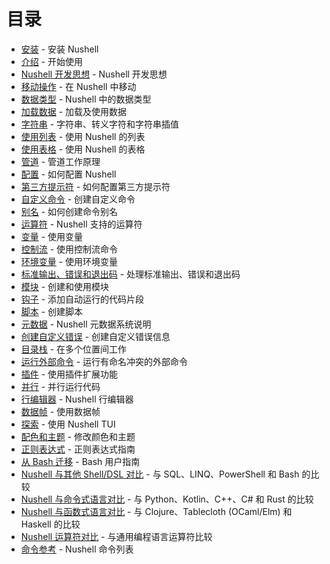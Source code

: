 # 目录

- [安装](installation.md) - 安装 Nushell
- [介绍](README.md) - 开始使用
- [Nushell 开发思想](thinking_in_nu.md) - Nushell 开发思想
- [移动操作](moving_around.md) - 在 Nushell 中移动
- [数据类型](types_of_data.md) - Nushell 中的数据类型
- [加载数据](loading_data.md) - 加载及使用数据
- [字符串](working_with_strings.md) - 字符串、转义字符和字符串插值
- [使用列表](working_with_lists.md) - 使用 Nushell 的列表
- [使用表格](working_with_tables.md) - 使用 Nushell 的表格
- [管道](pipelines.md) - 管道工作原理
- [配置](configuration.md) - 如何配置 Nushell
- [第三方提示符](3rdpartyprompts.md) - 如何配置第三方提示符
- [自定义命令](custom_commands.md) - 创建自定义命令
- [别名](aliases.md) - 如何创建命令别名
- [运算符](operators.md) - Nushell 支持的运算符
- [变量](variables.md) - 使用变量
- [控制流](control_flow.md) - 使用控制流命令
- [环境变量](environment.md) - 使用环境变量
- [标准输出、错误和退出码](stdout_stderr_exit_codes.md) - 处理标准输出、错误和退出码
- [模块](modules.md) - 创建和使用模块
- [钩子](hooks.md) - 添加自动运行的代码片段
- [脚本](scripts.md) - 创建脚本
- [元数据](metadata.md) - Nushell 元数据系统说明
- [创建自定义错误](creating_errors.md) - 创建自定义错误信息
- [目录栈](directory_stack.md) - 在多个位置间工作
- [运行外部命令](running_externals.md) - 运行有命名冲突的外部命令
- [插件](plugins.md) - 使用插件扩展功能
- [并行](parallelism.md) - 并行运行代码
- [行编辑器](line_editor.md) - Nushell 行编辑器
- [数据帧](dataframes.md) - 使用数据帧
- [探索](explore.md) - 使用 Nushell TUI
- [配色和主题](coloring_and_theming.md) - 修改颜色和主题
- [正则表达式](regular_expressions.md) - 正则表达式指南
- [从 Bash 迁移](coming_from_bash.md) - Bash 用户指南
- [Nushell 与其他 Shell/DSL 对比](nushell_map.md) - 与 SQL、LINQ、PowerShell 和 Bash 的比较
- [Nushell 与命令式语言对比](nushell_map_imperative.md) - 与 Python、Kotlin、C++、C# 和 Rust 的比较
- [Nushell 与函数式语言对比](nushell_map_functional.md) - 与 Clojure、Tablecloth (OCaml/Elm) 和 Haskell 的比较
- [Nushell 运算符对比](nushell_operator_map.md) - 与通用编程语言运算符比较
- [命令参考](/zh-CN/commands/) - Nushell 命令列表
